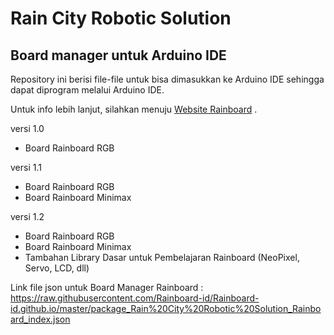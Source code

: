 # Rain City Robotic Solution
## Board manager untuk Arduino IDE

Repository ini berisi file-file untuk bisa dimasukkan ke Arduino IDE sehingga dapat diprogram melalui Arduino IDE.

Untuk info lebih lanjut, silahkan menuju [Website Rainboard](https://rainboard.id) .

versi 1.0
  - Board Rainboard RGB

versi 1.1
  - Board Rainboard RGB
  - Board Rainboard Minimax

versi 1.2
  - Board Rainboard RGB
  - Board Rainboard Minimax
  - Tambahan Library Dasar untuk Pembelajaran Rainboard (NeoPixel, Servo, LCD, dll)


Link file json untuk Board Manager Rainboard : https://raw.githubusercontent.com/Rainboard-id/Rainboard-id.github.io/master/package_Rain%20City%20Robotic%20Solution_Rainboard_index.json
